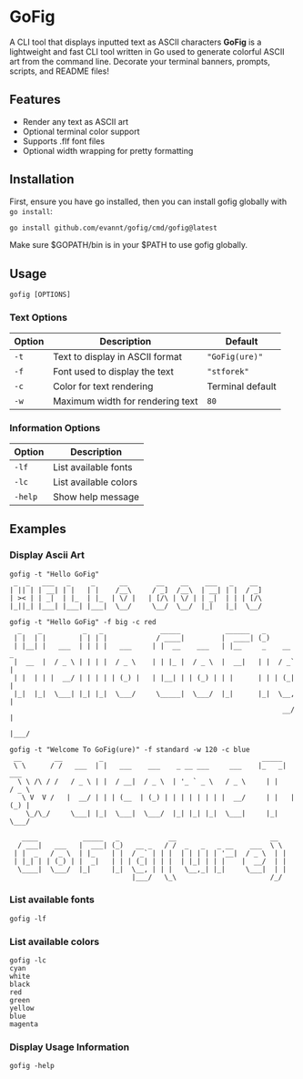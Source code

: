 # GoFig

A CLI tool that displays inputted text as ASCII characters
**GoFig** is a lightweight and fast CLI tool written in Go used to generate colorful ASCII art from the command line. Decorate your terminal banners, prompts, scripts, and README files!

## Features

- Render any text as ASCII art
- Optional terminal color support
- Supports .flf font files
- Optional width wrapping for pretty formatting

## Installation

First, ensure you have go installed, then you can install gofig globally with `go install`:

```bash
go install github.com/evannt/gofig/cmd/gofig@latest
```

Make sure $GOPATH/bin is in your $PATH to use gofig globally.

## Usage

```
gofig [OPTIONS]
```

### Text Options

| Option     | Description                         | Default         |
|------------|-------------------------------------|-----------------|
| `-t`       | Text to display in ASCII format     | `"GoFig(ure)"`  |
| `-f`       | Font used to display the text       | `"stforek"`     |
| `-c`       | Color for text rendering            | Terminal default|
| `-w`       | Maximum width for rendering text    | `80`            |

### Information Options

| Option     | Description              |
|------------|--------------------------|
| `-lf`      | List available fonts     |
| `-lc`      | List available colors    |
| `-help`    | Show help message        |

## Examples

### Display Ascii Art
```
gofig -t "Hello GoFig"
 _  _   ___   _     _      __       __    __    ___   _    __
| || | | __| | |   | |    /__\     / _]  /__\  | __| | |  / _]
| >< | | _|  | |_  | |_  | \/ |   | [/\ | \/ | | _|  | | | [/\
|_||_| |___| |___| |___|  \__/     \__/  \__/  |_|   |_|  \__/
```
```
gofig -t "Hello GoFig" -f big -c red
  _    _          _   _              _____           ______   _
 | |  | |        | | | |            / ____|         |  ____| (_)
 | |__| |   ___  | | | |   ___     | |  __    ___   | |__     _    __ _
 |  __  |  / _ \ | | | |  / _ \    | | |_ |  / _ \  |  __|   | |  / _` |
 | |  | | |  __/ | | | | | (_) |   | |__| | | (_) | | |      | | | (_| |
 |_|  |_|  \___| |_| |_|  \___/     \_____|  \___/  |_|      |_|  \__, |
                                                                   __/ |
                                                                  |___/
```
```
gofig -t "Welcome To GoFig(ure)" -f standard -w 120 -c blue
 __        __         _                                       _____
 \ \      / /   ___  | |   ___    ___    _ __ ___     ___    |_   _|   ___
  \ \ /\ / /   / _ \ | |  / __|  / _ \  | '_ ` _ \   / _ \     | |    / _ \
   \ V  V /   |  __/ | | | (__  | (_) | | | | | | | |  __/     | |   | (_) |
    \_/\_/     \___| |_|  \___|  \___/  |_| |_| |_|  \___|     |_|    \___/

   ____           _____   _            __                       __
  / ___|   ___   |  ___| (_)   __ _   / /  _   _   _ __    ___  \ \
 | |  _   / _ \  | |_    | |  / _` | | |  | | | | | '__|  / _ \  | |
 | |_| | | (_) | |  _|   | | | (_| | | |  | |_| | | |    |  __/  | |
  \____|  \___/  |_|     |_|  \__, | | |   \__,_| |_|     \___|  | |
                              |___/   \_\                       /_/
```

### List available fonts
```
gofig -lf
```

### List available colors
```
gofig -lc
cyan
white
black
red
green
yellow
blue
magenta
```

### Display Usage Information
```
gofig -help
```
